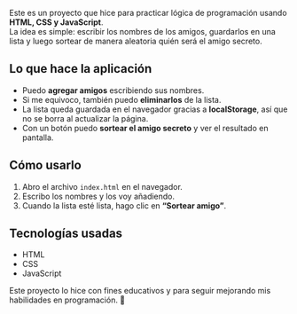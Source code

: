 Este es un proyecto que hice para practicar lógica de programación usando **HTML, CSS y JavaScript**.  
La idea es simple: escribir los nombres de los amigos, guardarlos en una lista y luego sortear de manera aleatoria quién será el amigo secreto.  

## Lo que hace la aplicación
- Puedo **agregar amigos** escribiendo sus nombres.  
- Si me equivoco, también puedo **eliminarlos** de la lista.  
- La lista queda guardada en el navegador gracias a **localStorage**, así que no se borra al actualizar la página.  
- Con un botón puedo **sortear el amigo secreto** y ver el resultado en pantalla.  

## Cómo usarlo
1. Abro el archivo `index.html` en el navegador.  
2. Escribo los nombres y los voy añadiendo.  
3. Cuando la lista esté lista, hago clic en **“Sortear amigo”**.  

## Tecnologías usadas
- HTML  
- CSS  
- JavaScript  

Este proyecto lo hice con fines educativos y para seguir mejorando mis habilidades en programación. 🚀
